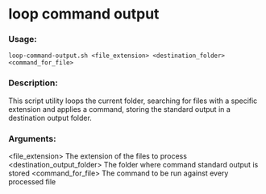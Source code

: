 # loop command output

### Usage:

```
loop-command-output.sh <file_extension> <destination_folder> <command_for_file>
```

### Description:

This script utility loops the current folder, searching for files with a
specific extension and applies a command, storing the standard output in a
destination output folder.

### Arguments:

<file_extension> The extension of the files to process
<destination_output_folder> The folder where command standard output is stored
<command_for_file> The command to be run against every processed file
